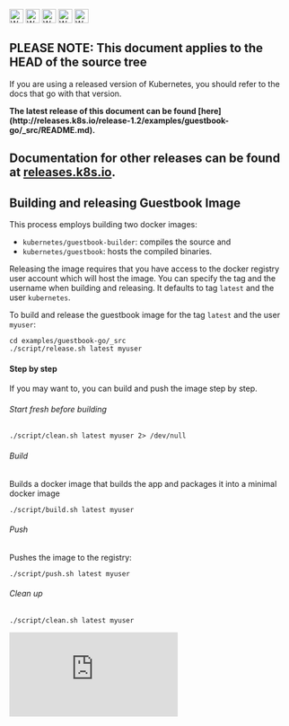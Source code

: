 <!-- BEGIN MUNGE: UNVERSIONED_WARNING -->

<!-- BEGIN STRIP_FOR_RELEASE -->

<img src="http://kubernetes.io/img/warning.png" alt="WARNING"
     width="25" height="25">
<img src="http://kubernetes.io/img/warning.png" alt="WARNING"
     width="25" height="25">
<img src="http://kubernetes.io/img/warning.png" alt="WARNING"
     width="25" height="25">
<img src="http://kubernetes.io/img/warning.png" alt="WARNING"
     width="25" height="25">
<img src="http://kubernetes.io/img/warning.png" alt="WARNING"
     width="25" height="25">

<h2>PLEASE NOTE: This document applies to the HEAD of the source tree</h2>

If you are using a released version of Kubernetes, you should
refer to the docs that go with that version.

<!-- TAG RELEASE_LINK, added by the munger automatically -->
<strong>
The latest release of this document can be found
[here](http://releases.k8s.io/release-1.2/examples/guestbook-go/_src/README.md).

Documentation for other releases can be found at
[releases.k8s.io](http://releases.k8s.io).
</strong>
--

<!-- END STRIP_FOR_RELEASE -->

<!-- END MUNGE: UNVERSIONED_WARNING -->

## Building and releasing Guestbook Image

This process employs building two docker images:

  * `kubernetes/guestbook-builder`: compiles the source and
  *  `kubernetes/guestbook`: hosts the compiled binaries.

Releasing the image requires that you have access to the docker registry user account which will host the image. You can specify the tag and the username when building and releasing. It defaults to tag `latest` and the user `kubernetes`.

To build and release the guestbook image for the tag `latest` and the user `myuser`:

    cd examples/guestbook-go/_src
    ./script/release.sh latest myuser

#### Step by step

If you may want to, you can build and push the image step by step.

###### Start fresh before building

    ./script/clean.sh latest myuser 2> /dev/null

###### Build

Builds a docker image that builds the app and packages it into a minimal docker image

    ./script/build.sh latest myuser

###### Push

Pushes the image to the registry:

    ./script/push.sh latest myuser

###### Clean up

    ./script/clean.sh latest myuser


<!-- BEGIN MUNGE: GENERATED_ANALYTICS -->
[![Analytics](https://kubernetes-site.appspot.com/UA-36037335-10/GitHub/examples/guestbook-go/_src/README.md?pixel)]()
<!-- END MUNGE: GENERATED_ANALYTICS -->
